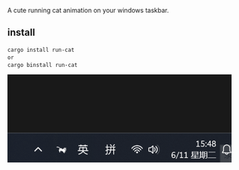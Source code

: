 A cute running cat animation on your windows taskbar.

## install

```bash
cargo install run-cat
or
cargo binstall run-cat
```

![run-cat](./assets/run-cat.gif)
